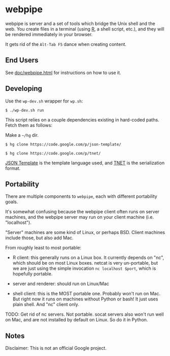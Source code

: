 webpipe
=======

webpipe is server and a set of tools which bridge the Unix shell and the web.
You create files in a terminal (using [R][], a shell script, etc.), and they
will be rendered immediately in your browser.

It gets rid of the `Alt-Tab F5` dance when creating content.

[R]: http://r-project.org/

End Users
---------

See [doc/webpipe.html]() for instructions on how to use it.


Developing
----------

Use the `wp-dev.sh` wrapper for `wp.sh`:

    $ ./wp-dev.sh run

This script relies on a couple dependencies existing in hard-coded paths.
Fetch them as follows:

Make a `~/hg` dir.

    $ hg clone https://code.google.com/p/json-template/ 

    $ hg clone https://code.google.com/p/tnet/

[JSON Template](https://code.google.com/p/json-template/) is the template
language used, and [TNET](https://code.google.com/p/tnet/) is the serialization
format.

Portability
-----------

There are multiple components to `webpipe`, each with different portability
goals.

It's somewhat confusing because the webpipe client often runs on server
machines, and the webpipe server may run on your client machine (i.e.
"localhost").

"Server" machines are some kind of Linux, or perhaps BSD.  Client machines
include those, but also add Mac.

From roughly least to most portable:

- R client: this generally runs on a Linux box.  It currently depends on "nc",
  which should be on most Linux boxes.  netcat is very un-portable, but we are
  just using the simple invocation `nc localhost $port`, which is hopefully
  portable.

- server and renderer: should run on Linux/Mac

- shell client: this is the MOST portable one.  Probably won't run on Mac.  But
  right now it runs on machines without Python or bash!  It just uses plain
  shell.  And "nc" client only.

TODO: Get rid of nc servers.  Not portable.  socat servers also won't run well
on Mac, and are not installed by default on Linux.  So do it in Python.

Notes
-----

Disclaimer: This is not an official Google project.


